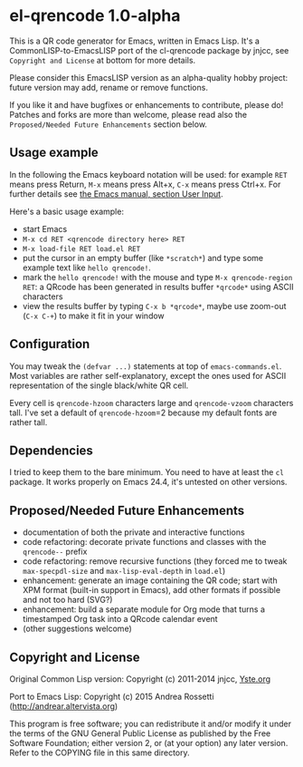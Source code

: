 el-qrencode 1.0-alpha
=====================

This is a QR code generator for Emacs, written in Emacs Lisp. It's a
CommonLISP-to-EmacsLISP port of the cl-qrencode package by jnjcc, see
`Copyright and License` at bottom for more details.

Please consider this EmacsLISP version as an alpha-quality hobby
project: future version may add, rename or remove functions. 

If you like it and have bugfixes or enhancements to contribute, please
do! Patches and forks are more than welcome, please read also the
`Proposed/Needed Future Enhancements` section below.

Usage example
-------------

In the following the Emacs keyboard notation will be used: for example
`RET` means press Return, `M-x` means press Alt+x, `C-x` means press
Ctrl+x. For further details see
[the Emacs manual, section User Input](https://www.gnu.org/software/emacs/manual/html_node/emacs/User-Input.html).

Here's a basic usage example:

- start Emacs
- `M-x cd RET <qrencode directory here> RET`
- `M-x load-file RET load.el RET`
- put the cursor in an empty buffer (like `*scratch*`) and
type some example text like `hello qrencode!`.
- mark the `hello qrencode!` with the mouse and type
  `M-x qrencode-region RET`: a QRcode has been generated
  in results buffer `*qrcode*` using ASCII characters
- view the results buffer by typing `C-x b *qrcode*`,
  maybe use zoom-out (`C-x C-+`) to make it fit in your
  window
  
Configuration
-------------

You may tweak the `(defvar ...)` statements at top of
`emacs-commands.el`.  Most variables are rather self-explanatory,
except the ones used for ASCII representation of the single
black/white QR cell.

Every cell is `qrencode-hzoom` characters large and `qrencode-vzoom`
characters tall. I've set a default of `qrencode-hzoom`=2 because my
default fonts are rather tall.

Dependencies
------------

I tried to keep them to the bare minimum. You need to have at least
the `cl` package. It works properly on Emacs 24.4, it's untested on
other versions.

Proposed/Needed Future Enhancements
-----------------------------------

- documentation of both the private and interactive functions
- code refactoring: decorate private functions and classes with the
  `qrencode--` prefix
- code refactoring: remove recursive functions (they forced me to
  tweak `max-specpdl-size` and `max-lisp-eval-depth` in `load.el`)
- enhancement: generate an image containing the QR code; start with
  XPM format (built-in support in Emacs), add other formats if
  possible and not too hard (SVG?)
- enhancement: build a separate module for Org mode that turns a
  timestamped Org task into a QRcode calendar event
- (other suggestions welcome)

Copyright and License
---------------------

Original Common Lisp version:
Copyright (c) 2011-2014 jnjcc, [Yste.org](http://www.yste.org)

Port to Emacs Lisp:
Copyright (c) 2015 Andrea Rossetti (http://andrear.altervista.org)

This program is free software; you can redistribute it and/or modify
it under the terms of the GNU General Public License as published by
the Free Software Foundation; either version 2, or (at your option)
any later version. Refer to the COPYING file in this same directory.
